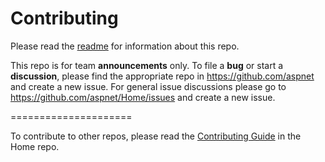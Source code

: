 Contributing
======

Please read the [readme](README.md) for information about this repo.

This repo is for team **announcements** only. To file a **bug** or start a **discussion**, please find the appropriate repo in https://github.com/aspnet and create a new issue. For general issue discussions please go to https://github.com/aspnet/Home/issues and create a new issue.

=====================

To contribute to other repos, please read the [Contributing Guide](https://github.com/aspnet/Home/blob/dev/CONTRIBUTING.md) in the Home repo.
